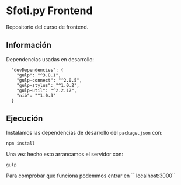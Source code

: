 Sfoti.py Frontend
================

Repositorio del curso de frontend.

## Información

Dependencias usadas en desarrollo:

```
  "devDependencies": {
    "gulp": "^3.8.1",
    "gulp-connect": "^2.0.5",
    "gulp-stylus": "^1.0.2",
    "gulp-util": "^2.2.17",
    "nib": "^1.0.3"
  }
```

## Ejecución

Instalamos las dependencias de desarrollo del `package.json` con:

```
npm install
```

Una vez hecho esto arrancamos el servidor con:

```
gulp
```

Para comprobar que funciona podemmos entrar en ```localhost:3000``
